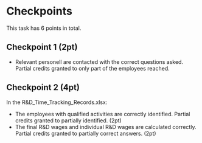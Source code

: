 # Checkpoints

This task has 6 points in total. 

## Checkpoint 1 (2pt)

* Relevant personell are contacted with the correct questions asked. Partial credits granted to only part of the employees reached.

## Checkpoint 2 (4pt)
In the R&D_Time_Tracking_Records.xlsx:
* The employees with qualified activities are correctly identified. Partial credits granted to partially identified. (2pt)
* The final R&D wages and individual R&D wages are calculated correctly. Partial credits granted to partially correct answers. (2pt)
